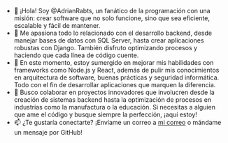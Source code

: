 - 👋 ¡Hola! Soy @AdrianRabts, un fanático de la programación con una misión: crear software que no solo funcione, sino que sea eficiente, escalable y fácil de mantener.
- 👀 Me apasiona todo lo relacionado con el desarrollo backend, desde manejar bases de datos con SQL Server, hasta crear aplicaciones robustas con Django. También disfruto optimizando procesos y haciendo que cada línea de código cuente.
- 🌱 En este momento, estoy sumergido en mejorar mis habilidades con frameworks como Node.js y React, además de pulir mis conocimientos en arquitectura de software, buenas prácticas y seguridad informática. Todo con el fin de desarrollar aplicaciones que marquen la diferencia.
- 💞️ Busco colaborar en proyectos innovadores que involucren desde la creación de sistemas backend hasta la optimización de procesos en industrias como la manufactura o la educación. Si necesitas a alguien que ame el código y busque siempre la perfección, ¡aquí estoy!
- 📫 ¿Te gustaría conectarte? ¡Envíame un correo a [mi correo](mailto:Josephmateomb@hotmail.com) o mándame un mensaje por GitHub!



<!---
AdrianRabts/AdrianRabts is a ✨ special ✨ repository because its `README.md` (this file) appears on your GitHub profile.
You can click the Preview link to take a look at your changes.
--->
